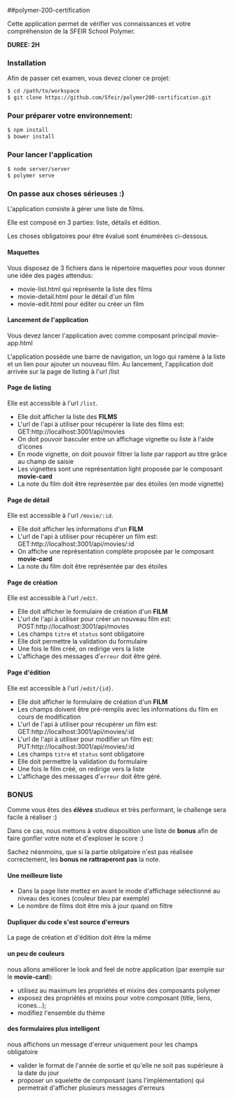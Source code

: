 ##polymer-200-certification

Cette application permet de vérifier vos connaissances et votre compréhension de la SFEIR School Polymer.


**DUREE: 2H**

### Installation

Afin de passer cet examen, vous devez cloner ce projet:

```bash
$ cd /path/to/workspace
$ git clone https://github.com/Sfeir/polymer200-certification.git
```

### Pour préparer votre environnement:

```bash
$ npm install
$ bower install
```

### Pour lancer l'application

```bash
$ node server/server
$ polymer serve
```

### On passe aux choses sérieuses :)

L'application consiste à gérer une liste de films.

Elle est composé en 3 parties: liste, détails et édition.

Les choses obligatoires pour être évalué sont énumérées ci-dessous.

#### Maquettes
Vous disposez de 3 fichiers dans le répertoire maquettes pour vous donner une idée des pages attendus:

* movie-list.html qui représente la liste des films
* movie-detail.html pour le détail d'un film
* movie-edit.html pour éditer ou créer un film

#### Lancement de l'application

Vous devez lancer l'application avec comme composant principal movie-app.html



L'application possède une barre de navigation, un logo qui ramène à la liste et un lien pour ajouter un nouveau film.
Au lancement, l'application doit arrivée sur la page de listing à l'url /list

#### Page de listing

Elle est accessible à l'url `/list`.

* Elle doit afficher la liste des **FILMS**
* L'url de l'api à utiliser pour récupérer la liste des films est: GET:http://localhost:3001/api/movies 
* On doit pouvoir basculer entre un affichage vignette ou liste à l'aide d'icones
* En mode vignette, on doit pouvoir filtrer la liste par rapport au titre grâce au champ de saisie
* Les vignettes sont une représentation light proposée par le composant **movie-card**
* La note du film doit être représentée par des étoiles (en mode vignette)

#### Page de détail

Elle est accessible à l'url `/movie/:id`.

* Elle doit afficher les informations d'un **FILM** 
* L'url de l'api à utiliser pour récupérer un film est: GET:http://localhost:3001/api/movies/:id
* On affiche une représentation complète proposée par le composant **movie-card**
* La note du film doit être représentée par des étoiles

#### Page de création

Elle est accessible à l'url `/edit`.

* Elle doit afficher le formulaire de création d'un **FILM** 
* L'url de l'api à utiliser pour créer un nouveau film est: POST:http://localhost:3001/api/movies 
* Les champs `titre` et `status` sont obligatoire
* Elle doit permettre la validation du formulaire
* Une fois le film créé, on redirige vers la liste
* L'affichage des messages d'`erreur` doit être géré.

#### Page d'édition

Elle est accessible à l'url `/edit/{id}`.

* Elle doit afficher le formulaire de création d'un **FILM**
* Les champs doivent être pré-remplis avec les informations du film en cours de modification
* L'url de l'api à utiliser pour récupérer un film est: GET:http://localhost:3001/api/movies/:id
* L'url de l'api à utiliser pour modifier un film est: PUT:http://localhost:3001/api/movies/:id 
* Les champs `titre` et `status` sont obligatoire
* Elle doit permettre la validation du formulaire
* Une fois le film créé, on redirige vers la liste
* L'affichage des messages d'`erreur` doit être géré.


### BONUS

Comme vous êtes des ***élèves*** studieux et très performant, le challenge sera facile à réaliser :)

Dans ce cas, nous mettons à votre disposition une liste de **bonus** afin de faire gonfler votre note et d'exploser le score :)

Sachez néanmoins, que si la partie obligatoire n'est pas réalisée correctement, les **bonus ne rattraperont pas** la note.

#### Une meilleure liste

* Dans la page liste mettez en avant le mode d'affichage sélectionné au niveau des icones (couleur bleu par exemple)
* Le nombre de films doit être mis à jour quand on filtre

#### Dupliquer du code s'est source d'erreurs

La page de création et d'édition doit être la même

#### un peu de couleurs
nous allons améliorer le look and feel de notre application (par exemple sur le **movie-card**):

* utilisez au maximum les propriétés et mixins des composants polymer
* exposez des propriétés et mixins pour votre composant (title, liens, icones...);
* modifiez l'ensemble du thème


#### des formulaires plus intelligent
nous affichons un message d'erreur uniquement pour les champs obligatoire

* valider le format de  l'année de sortie et qu'elle ne soit pas supérieure à la date du jour 
* proposer un squelette de composant (sans l'implémentation) qui permetrait d'afficher plusieurs messages d'erreurs


